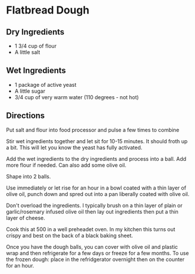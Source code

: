# Flatbread Dough

## Dry Ingredients
* 1 3/4 cup of flour
* A little salt

## Wet Ingredients
* 1 package of active yeast
* A little sugar
* 3/4 cup of very warm water (110 degrees - not hot)

## Directions

Put salt and flour into food processor and pulse a few times to combine

Stir wet ingredients together and let sit for 10-15 minutes. It should froth up a bit. This will let you know the yeast has fully activated.

Add the wet ingredients to the dry ingredients and process into a ball. Add more flour if needed. Can also add some olive oil.

Shape into 2 balls.

Use immediately or let rise for an hour in a bowl coated with a thin layer of olive oil, punch down and spred out into a pan liberally coated with olive oil.

Don't overload the ingredients. I typically brush on a thin layer of plain or garlic/rosemary infused olive oil then lay out ingredients then put a thin layer of cheese.

Cook this at 500 in a well preheadet oven. In my kitchen this turns out crispy and best on the back of a black baking sheet.

Once you have the dough balls, you can cover with olive oil and plastic wrap and then refrigerate for a few days or freeze for a few months. To use the frozen dough: place in the refridgerator overnight then on the counter for an hour.